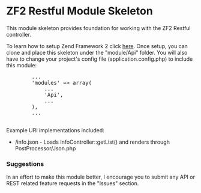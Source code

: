 <h1>ZF2 Restful Module Skeleton</h1>
<h4></h4>
<p>
	This module skeleton provides foundation for working with the ZF2 Restful controller.
</p>
<p>
	To learn how to setup Zend Framework 2 click 
	<a target="_blank" href="http://framework.zend.com/wiki/pages/viewpage.action?pageId=42303506">here</a>. 
	Once setup, you can clone and place this skeleton under the "module/Api" folder.
	You will also have to change your project's config file (application.config.php) to include this module:
	<pre>
		...
		'modules' => array(
			...
			'Api',
			...
		),
		...
	</pre>
</p>
<p>
	Example URI implementations included:
	<ul>
		<li>/info.json - Loads InfoController::getList() and renders through PostProcessor/Json.php</li>
	</ul>
</p>
<h3>Suggestions</h3>
<p>
In an effort to make this module better, I encourage you to submit any API or REST related feature requests 
in the "Issues" section.
</p>